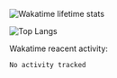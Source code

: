
<!--!
-->
![Wakatime lifetime stats](https://github-readme-stats.vercel.app/api/wakatime?username=KERRCAM)

![Top Langs](https://github-readme-stats.vercel.app/api/top-langs/?username=KERRCAM&hide=CMake,Makefile)





Wakatime reacent activity:
<!--START_SECTION:waka-->

```txt
No activity tracked
```

<!--END_SECTION:waka-->
